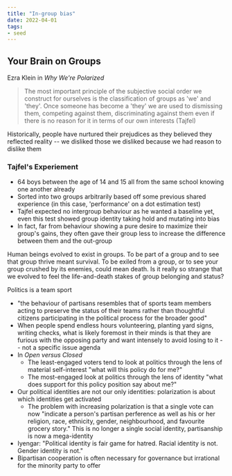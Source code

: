 ```yaml
---
title: "In-group bias"
date: 2022-04-01
tags:
- seed
---
```


## Your Brain on Groups
Ezra Klein in *Why We're Polarized*

> The most important principle of the subjective social order we construct for ourselves is the classification of groups as 'we' and 'they'. Once someone has become a 'they' we are used to dismissing them, competing against them, discriminating against them even if there is no reason for it in terms of our own interests (Tajfel)

Historically, people have nurtured their prejudices as they believed they reflected reality -- we disliked those we disliked because we had reason to dislike them

### Tajfel's Experiement
- 64 boys between the age of 14 and 15 all from the same school knowing one another already
- Sorted into two groups arbitrarily based off some previous shared experience (in this case, 'performance' on a dot estimation test)
- Tajfel expected no intergroup behaviour as he wanted a baseline yet, even this test showed group identity taking hold and mutating into bias
- In fact, far from behaviour showing a pure desire to maximize their group's gains, they often gave their group less to increase the difference between them and the out-group

Human beings evolved to exist in groups. To be part of a group and to see that group thrive meant survival. To be exiled from a group, or to see your group crushed by its enemies, could mean death. Is it really so strange that we evolved to feel the life-and-death stakes of group belonging and status?

Politics is a team sport
- "the behaviour of partisans resembles that of sports team members acting to preserve the status of their teams rather than thoughtful citizens participating in the political process for the broader good"
- When people spend endless hours volunteering, planting yard signs, writing checks, what is likely foremost in their minds is that they are furious with the opposing party and want intensely to avoid losing to it -- not a specific issue agenda
- In *Open versus Closed*
	- The least-engaged voters tend to look at politics through the lens of material self-interest "what will this policy do for me?"
	- The most-engaged look at politics through the lens of identity "what does support for this policy position say about me?"
- Our political identities are not our only identities: polarization is about which identities get activated
	- The problem with increasing polarization is that a single vote can now "indicate a person's partisan perference as well as his or her religion, race, ethnicity, gender, neighbourhood, and favourite grocery story." This is no longer a single social identity, partisanship is now a mega-identity
- Iyengar: "Political identity is fair game for hatred. Racial identity is not. Gender identity is not."
- Bipartisan cooperation is often necessary for governance but irrational for the minority party to offer